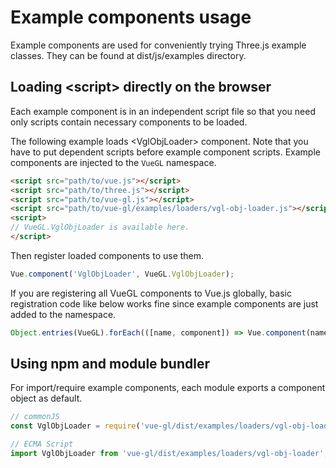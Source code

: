 # Example components usage
Example components are used for conveniently trying Three.js example classes. They can be found at dist/js/examples directory.

## Loading &lt;script&gt; directly on the browser
Each example component is in an independent script file so that you need only scripts contain
necessary components to be loaded.

The following example loads &lt;VglObjLoader&gt; component. Note that you have to put dependent
scripts before example component scripts. Example components are injected to the `VueGL` namespace.
```html
<script src="path/to/vue.js"></script>
<script src="path/to/three.js"></script>
<script src="path/to/vue-gl.js"></script>
<script src="path/to/vue-gl/examples/loaders/vgl-obj-loader.js"></script>
<script>
// VueGL.VglObjLoader is available here.
</script>
```
Then register loaded components to use them.
```js
Vue.component('VglObjLoader', VueGL.VglObjLoader);
```
If you are registering all VueGL components to Vue.js globally, basic registration code like below
works fine since example components are just added to the namespace. 
```js
Object.entries(VueGL).forEach(([name, component]) => Vue.component(name, component));
```

## Using npm and module bundler
For import/require example components, each module exports a component object as default.
```js
// commonJS
const VglObjLoader = require('vue-gl/dist/examples/loaders/vgl-obj-loader');
```
```js
// ECMA Script
import VglObjLoader from 'vue-gl/dist/examples/loaders/vgl-obj-loader';
```
